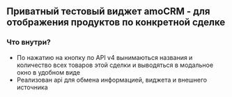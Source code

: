 ## Приватный тестовый виджет amoCRM - для отображения продуктов по конкретной сделке

### Что внутри?
- По нажатию на кнопку по API v4 вынимаються названия и количество всех товаров этой сделки и выводяться в модальное окно в удобном виде
- Реализован api для обмена информацией, виджета и внешнего источника